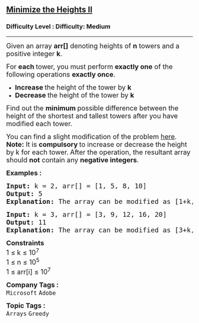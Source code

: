 <h2><a href="https://www.geeksforgeeks.org/problems/minimize-the-heights3351/1">Minimize the Heights II</a></h2><h3>Difficulty Level : Difficulty: Medium</h3><hr><div class="problems_problem_content__Xm_eO" style="user-select: auto;"><p style="user-select: auto;"><span style="font-size: 18px; user-select: auto;">Given an array <strong style="user-select: auto;">arr[]</strong> denoting heights of <strong style="user-select: auto;">n</strong> towers and a positive integer <strong style="user-select: auto;">k</strong>. </span></p>
<p style="user-select: auto;"><span style="font-size: 18px; user-select: auto;">For <strong style="user-select: auto;">each </strong>tower, you must perform <strong style="user-select: auto;">exactly one</strong> of the following operations <strong style="user-select: auto;">exactly once</strong>.</span></p>
<ul style="user-select: auto;">
<li style="user-select: auto;"><span style="font-size: 18px; user-select: auto;"><strong style="user-select: auto;">Increase </strong>the height of the tower by <strong style="user-select: auto;">k</strong></span></li>
<li style="user-select: auto;"><span style="font-size: 18px; user-select: auto;"><strong style="user-select: auto;">Decrease </strong>the height of the tower by <strong style="user-select: auto;">k</strong></span></li>
</ul>
<p style="user-select: auto;"><span style="font-size: 18px; user-select: auto;">Find out the <strong style="user-select: auto;">minimum </strong>possible difference between the height&nbsp;of the shortest and tallest towers after you have modified each tower.</span></p>
<p style="user-select: auto;"><span style="font-size: 18px; user-select: auto;">You can find a slight modification of the problem&nbsp;<a href="https://practice.geeksforgeeks.org/problems/minimize-the-heights-i/1/" style="user-select: auto;">here</a>.<br style="user-select: auto;"><strong style="user-select: auto;">Note:</strong> It is <strong style="user-select: auto;">compulsory </strong>to increase or decrease the height by k for each tower.<strong style="user-select: auto;"> </strong>After the operation, the resultant array should <strong style="user-select: auto;">not</strong> contain any <strong style="user-select: auto;">negative integers</strong>.</span></p>
<p style="user-select: auto;"><span style="font-size: 18px; user-select: auto;"><strong style="user-select: auto;">Examples :</strong></span></p>
<pre style="user-select: auto;"><span style="font-size: 18px; user-select: auto;"><strong style="user-select: auto;">Input: </strong>k = 2, arr[] = [1, 5, 8, 10]
<strong style="user-select: auto;">Output: </strong>5
<strong style="user-select: auto;">Explanation: </strong>The array can be modified as [1+k, 5-k, 8-k, 10-k] = [3, 3, 6, 8]. The difference between the largest and the smallest is 8-3 = 5.
</span></pre>
<pre style="user-select: auto;"><span style="font-size: 18px; user-select: auto;"><strong style="user-select: auto;">Input: </strong>k = 3, arr[] = [3, 9, 12, 16, 20]
<strong style="user-select: auto;">Output: </strong>11
<strong style="user-select: auto;">Explanation: </strong>The array can be modified as [</span><span style="font-size: 18px; user-select: auto;">3+k, 9+k, 12-k, 16-k, 20-k] = [6, 12, 9, 13, 17]. The difference between the largest and the smallest is 17-6 = 11.&nbsp;
</span></pre>
<p style="user-select: auto;"><span style="font-size: 18px; user-select: auto;"><strong style="user-select: auto;">Constraints</strong><br style="user-select: auto;">1 ≤ k ≤ 10<sup style="user-select: auto;">7</sup><br style="user-select: auto;">1 ≤ n ≤ 10<sup style="user-select: auto;">5</sup><br style="user-select: auto;">1 ≤ arr[i] ≤ 10<sup style="user-select: auto;">7</sup></span></p></div><p><span style=font-size:18px><strong>Company Tags : </strong><br><code>Microsoft</code>&nbsp;<code>Adobe</code>&nbsp;<br><p><span style=font-size:18px><strong>Topic Tags : </strong><br><code>Arrays</code>&nbsp;<code>Greedy</code>&nbsp;